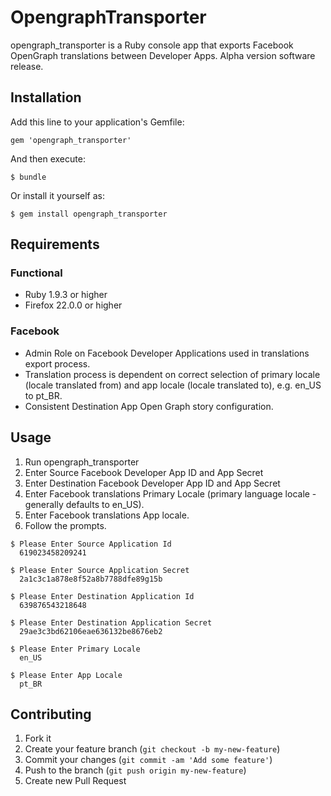 # OpengraphTransporter

opengraph_transporter is a Ruby console app that exports Facebook OpenGraph translations between Developer Apps. 
Alpha version software release. 

## Installation

Add this line to your application's Gemfile:

    gem 'opengraph_transporter'

And then execute:

    $ bundle

Or install it yourself as:

    $ gem install opengraph_transporter
    
    
## Requirements

### Functional
* Ruby 1.9.3 or higher
* Firefox 22.0.0 or higher

### Facebook 
* Admin Role on Facebook Developer Applications used in translations export process.
* Translation process is dependent on correct selection of primary locale (locale translated from) and app locale (locale translated to), e.g. en_US to pt_BR.
* Consistent Destination App Open Graph story configuration.

## Usage

1. Run opengraph_transporter
2. Enter Source Facebook Developer App ID and App Secret
3. Enter Destination Facebook Developer App ID and App Secret
4. Enter Facebook translations Primary Locale (primary language locale - generally defaults to en_US).
5. Enter Facebook translations App locale.
6. Follow the prompts.


```
$ Please Enter Source Application Id
  619023458209241

$ Please Enter Source Application Secret
  2a1c3c1a878e8f52a8b7788dfe89g15b

$ Please Enter Destination Application Id
  639876543218648

$ Please Enter Destination Application Secret
  29ae3c3bd62106eae636132be8676eb2

$ Please Enter Primary Locale
  en_US

$ Please Enter App Locale
  pt_BR
```


## Contributing

1. Fork it
2. Create your feature branch (`git checkout -b my-new-feature`)
3. Commit your changes (`git commit -am 'Add some feature'`)
4. Push to the branch (`git push origin my-new-feature`)
5. Create new Pull Request
